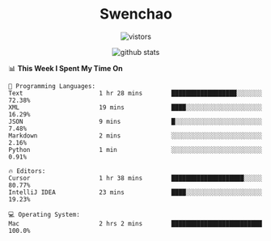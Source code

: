 <h1 align="center">Swenchao</h3>

<p align="center">
  <img src="https://visitor-badge.glitch.me/badge?page_id=Swenchao" alt="vistors" />
</p>

<p align="center">
  <img src="https://github-readme-stats.vercel.app/api?username=Swenchao&count_private=true&show_icons=true&theme=vue-dark&hide_title=true" alt="github stats" />
</p>

<!--START_SECTION:waka-->
📊 **This Week I Spent My Time On** 

```text
💬 Programming Languages: 
Text                     1 hr 28 mins        ██████████████████░░░░░░░   72.38% 
XML                      19 mins             ████░░░░░░░░░░░░░░░░░░░░░   16.29% 
JSON                     9 mins              █░░░░░░░░░░░░░░░░░░░░░░░░   7.48% 
Markdown                 2 mins              ░░░░░░░░░░░░░░░░░░░░░░░░░   2.16% 
Python                   1 min               ░░░░░░░░░░░░░░░░░░░░░░░░░   0.91%

🔥 Editors: 
Cursor                   1 hr 38 mins        ████████████████████░░░░░   80.77% 
IntelliJ IDEA            23 mins             ████░░░░░░░░░░░░░░░░░░░░░   19.23%

💻 Operating System: 
Mac                      2 hrs 2 mins        █████████████████████████   100.0%

```


<!--END_SECTION:waka-->
